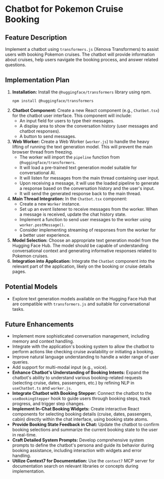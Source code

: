 # Chatbot for Pokemon Cruise Booking

## Feature Description

Implement a chatbot using `transformers.js` (Xenova Transformers) to assist users with booking Pokemon cruises. The chatbot will provide information about cruises, help users navigate the booking process, and answer related questions.

## Implementation Plan

1.  **Installation:** Install the `@huggingface/transformers` library using npm.
    ```bash
    npm install @huggingface/transformers
    ```
2.  **Chatbot Component:** Create a new React component (e.g., `Chatbot.tsx`) for the chatbot user interface. This component will include:
    *   An input field for users to type their messages.
    *   A display area to show the conversation history (user messages and chatbot responses).
    *   A button to send messages.
3.  **Web Worker:** Create a Web Worker (`worker.js`) to handle the heavy lifting of running the text generation model. This will prevent the main browser thread from freezing.
    *   The worker will import the `pipeline` function from `@huggingface/transformers`.
    *   It will load a pre-trained text generation model suitable for conversational AI.
    *   It will listen for messages from the main thread containing user input.
    *   Upon receiving a message, it will use the loaded pipeline to generate a response based on the conversation history and the user's input.
    *   It will send the generated response back to the main thread.
4.  **Main Thread Integration:** In the `Chatbot.tsx` component:
    *   Create a new `Worker` instance.
    *   Set up an event listener to receive messages from the worker. When a message is received, update the chat history state.
    *   Implement a function to send user messages to the worker using `worker.postMessage()`.
    *   Consider implementing streaming of responses from the worker for a better user experience.
5.  **Model Selection:** Choose an appropriate text generation model from the Hugging Face Hub. The model should be capable of understanding conversational context and generating informative responses related to Pokemon cruises.
6.  **Integration into Application:** Integrate the `Chatbot` component into the relevant part of the application, likely on the booking or cruise details pages.

## Potential Models

*   Explore text generation models available on the Hugging Face Hub that are compatible with `transformers.js` and suitable for conversational tasks.

## Future Enhancements

*   Implement more sophisticated conversation management, including memory and context handling.
*   Integrate with the application's booking system to allow the chatbot to perform actions like checking cruise availability or initiating a booking.
*   Improve natural language understanding to handle a wider range of user queries.
*   Add support for multi-modal input (e.g., voice).
*   **Enhance Chatbot's Understanding of Booking Intents:** Expand the chatbot's ability to understand various booking-related requests (selecting cruise, dates, passengers, etc.) by refining NLP in `useChatbot.ts` and `worker.js`.
*   **Integrate Chatbot with Booking Stepper:** Connect the chatbot to the `useBookingStepper` hook to guide users through booking steps, track progress, and trigger step changes.
*   **Implement In-Chat Booking Widgets:** Create interactive React components for selecting booking details (cruise, dates, passengers, cabin) directly within the chat interface, using booking state atoms.
*   **Provide Booking State Feedback in Chat:** Update the chatbot to confirm booking selections and summarize the current booking state to the user in real-time.
*   **Craft Detailed System Prompts:** Develop comprehensive system prompts to define the chatbot's persona and guide its behavior during booking assistance, including interaction with widgets and error handling.
*   **Utilize Context7 for Documentation:** Use the `context7` MCP server for documentation search on relevant libraries or concepts during implementation.
